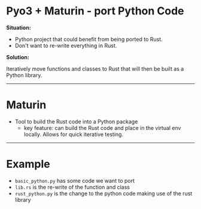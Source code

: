 # Pyo3 + Maturin - port Python Code

**Situation:**

- Python project that could benefit from being ported to Rust.
- Don't want to re-write everything in Rust.

**Solution:**

Iteratively move functions and classes to Rust that will then be built as a Python library.

---

# Maturin

- Tool to build the Rust code into a Python package
  - key feature: can build the Rust code and place in the virtual env locally.  Allows for quick iterative testing.

---

# Example

- `basic_python.py` has some code we want to port
- `lib.rs` is the re-write of the function and class
- `rust_python.py` is the change to the python code making use of the rust library
